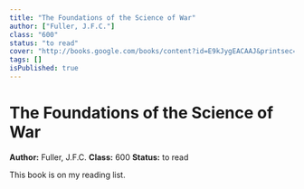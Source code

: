 ```yaml
---
title: "The Foundations of the Science of War"
author: ["Fuller, J.F.C."]
class: "600"
status: "to read"
cover: "http://books.google.com/books/content?id=E9kJygEACAAJ&printsec=frontcover&img=1&zoom=1&source=gbs_api"
tags: []
isPublished: true
---
```


# The Foundations of the Science of War

**Author:** Fuller, J.F.C.
**Class:** 600
**Status:** to read

This book is on my reading list.